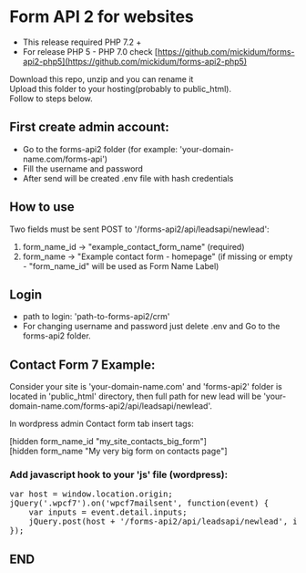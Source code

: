 # Form API 2 for websites

- This release required PHP 7.2 +
- For release PHP 5 - PHP 7.0 check [https://github.com/mickidum/forms-api2-php5](https://github.com/mickidum/forms-api2-php5)

Download this repo, unzip and you can rename it \
Upload this folder to your hosting(probably to public_html). \
Follow to steps below.

## First create admin account:

- Go to the forms-api2 folder (for example: 'your-domain-name.com/forms-api')
- Fill the username and password
- After send will be created .env file with hash credentials

## How to use

Two fields must be sent POST to '/forms-api2/api/leadsapi/newlead':

1. form_name_id -> "example_contact_form_name" (required)
2. form_name -> "Example contact form - homepage" (if missing or empty - "form_name_id" will be used as Form Name Label)

## Login

- path to login: 'path-to-forms-api2/crm'
- For changing username and password just delete .env and Go to the forms-api2 folder.

## Contact Form 7 Example:

Consider your site is 'your-domain-name.com' and 'forms-api2' folder is located in 'public_html' directory, then full path for new lead will be 'your-domain-name.com/forms-api2/api/leadsapi/newlead'.

In wordpress admin Contact form tab insert tags:

[hidden form_name_id "my_site_contacts_big_form"] \
[hidden form_name "My very big form on contacts page"]

### Add javascript hook to your 'js' file (wordpress):

<pre>
var host = window.location.origin;
jQuery('.wpcf7').on('wpcf7mailsent', function(event) {
	var inputs = event.detail.inputs;
	jQuery.post(host + '/forms-api2/api/leadsapi/newlead', inputs, function(data) {});
});
</pre>

## END
